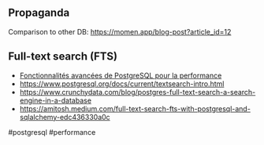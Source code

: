 ## Propaganda

Comparison to other DB: https://momen.app/blog-post?article_id=12

## Full-text search (FTS)

- [Fonctionnalités avancées de PostgreSQL pour la performance](https://public.dalibo.com/exports/formation/manuels/modules/t1/t1.handout.html)
- https://www.postgresql.org/docs/current/textsearch-intro.html
- https://www.crunchydata.com/blog/postgres-full-text-search-a-search-engine-in-a-database
- https://amitosh.medium.com/full-text-search-fts-with-postgresql-and-sqlalchemy-edc436330a0c

<!-- Keywords -->
#postgresql #performance
<!-- /Keywords -->

